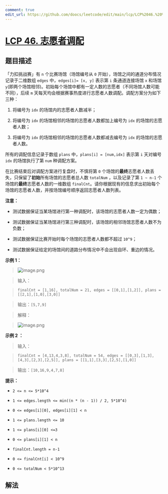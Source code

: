 ```yaml
---
comment: true
edit_url: https://github.com/doocs/leetcode/edit/main/lcp/LCP%2046.%20%E5%BF%97%E6%84%BF%E8%80%85%E8%B0%83%E9%85%8D/README.md
---
```


# [LCP 46. 志愿者调配](https://leetcode.cn/problems/05ZEDJ)

## 题目描述

<!-- 这里写题目描述 -->

「力扣挑战赛」有 `n` 个比赛场馆（场馆编号从 `0` 开始），场馆之间的通道分布情况记录于二维数组 `edges` 中，`edges[i]= [x, y]` 表示第 `i` 条通道连接场馆 `x` 和场馆 `y`(即两个场馆相邻)。初始每个场馆中都有一定人数的志愿者（不同场馆人数可能不同），后续 `m` 天每天均会根据赛事热度进行志愿者人数调配。调配方案分为如下三种：

1. 将编号为 `idx` 的场馆内的志愿者人数减半；

2. 将编号为 `idx` 的场馆相邻的场馆的志愿者人数都加上编号为 `idx` 的场馆的志愿者人数；

3. 将编号为 `idx` 的场馆相邻的场馆的志愿者人数都减去编号为 `idx` 的场馆的志愿者人数。

所有的调配信息记录于数组 `plans` 中，`plans[i] = [num,idx]` 表示第 `i` 天对编号 `idx` 的场馆执行了第 `num` 种调配方案。

在比赛结束后对调配方案进行复盘时，不慎将第 `0` 个场馆的**最终**志愿者人数丢失，只保留了**初始**所有场馆的志愿者总人数 `totalNum` ，以及记录了第 `1 ~ n-1` 个场馆的**最终**志愿者人数的一维数组 `finalCnt`。请你根据现有的信息求出初始每个场馆的志愿者人数，并按场馆编号顺序返回志愿者人数列表。

**注意：**

-   测试数据保证当某场馆进行第一种调配时，该场馆的志愿者人数一定为偶数；

-   测试数据保证当某场馆进行第三种调配时，该场馆的相邻场馆志愿者人数不为负数；

-   测试数据保证比赛开始时每个场馆的志愿者人数都不超过 `10^9`；

-   测试数据保证给定的场馆间的道路分布情况中不会出现自环、重边的情况。

**示例 1：**

> ![image.png](https://fastly.jsdelivr.net/gh/doocs/leetcode@main/lcp/LCP%2046.%20%E5%BF%97%E6%84%BF%E8%80%85%E8%B0%83%E9%85%8D/images/1630061228-gnZsOz-image.png)

> 输入：

> `finalCnt = [1,16], totalNum = 21, edges = [[0,1],[1,2]], plans = [[2,1],[1,0],[3,0]]`

>

> 输出：`[5,7,9]`

>

> 解释：

> ![image.png](https://fastly.jsdelivr.net/gh/doocs/leetcode@main/lcp/LCP%2046.%20%E5%BF%97%E6%84%BF%E8%80%85%E8%B0%83%E9%85%8D/images/1630061300-WuVkeF-image.png)

**示例 2 ：**

> 输入：

> `finalCnt = [4,13,4,3,8], totalNum = 54, edges = [[0,3],[1,3],[4,3],[2,3],[2,5]], plans = [[1,1],[3,3],[2,5],[1,0]]`

>

> 输出：`[10,16,9,4,7,8]`

**提示：**

-   `2 <= n <= 5*10^4`

-   `1 <= edges.length <= min((n * (n - 1)) / 2, 5*10^4)`

-   `0 <= edges[i][0], edges[i][1] < n`

-   `1 <= plans.length <= 10`

-   `1 <= plans[i][0] <=3`

-   `0 <= plans[i][1] < n`

-   `finalCnt.length = n-1`

-   `0 <= finalCnt[i] < 10^9`

-   `0 <= totalNum < 5*10^13`

## 解法

<!-- end -->
